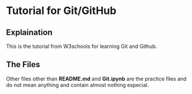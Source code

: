 # Tutorial for Git/GitHub

## Explaination
This is the tutorial from W3schools for learning Git and Github.

## The Files
Other files other than **README.md** and **Git.ipynb** are the practice files and do not mean anything and contain almost nothing especial.


